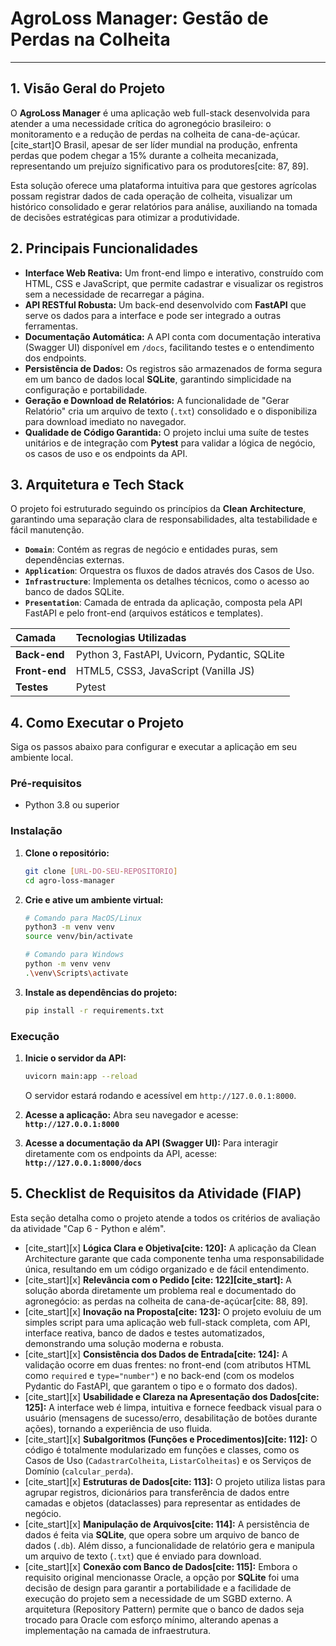 #  AgroLoss Manager: Gestão de Perdas na Colheita

---

## 1. Visão Geral do Projeto

O **AgroLoss Manager** é uma aplicação web full-stack desenvolvida para atender a uma necessidade crítica do agronegócio brasileiro: o monitoramento e a redução de perdas na colheita de cana-de-açúcar. [cite_start]O Brasil, apesar de ser líder mundial na produção, enfrenta perdas que podem chegar a 15% durante a colheita mecanizada, representando um prejuízo significativo para os produtores[cite: 87, 89].

Esta solução oferece uma plataforma intuitiva para que gestores agrícolas possam registrar dados de cada operação de colheita, visualizar um histórico consolidado e gerar relatórios para análise, auxiliando na tomada de decisões estratégicas para otimizar a produtividade.

## 2. Principais Funcionalidades

* **Interface Web Reativa:** Um front-end limpo e interativo, construído com HTML, CSS e JavaScript, que permite cadastrar e visualizar os registros sem a necessidade de recarregar a página.
* **API RESTful Robusta:** Um back-end desenvolvido com **FastAPI** que serve os dados para a interface e pode ser integrado a outras ferramentas.
* **Documentação Automática:** A API conta com documentação interativa (Swagger UI) disponível em `/docs`, facilitando testes e o entendimento dos endpoints.
* **Persistência de Dados:** Os registros são armazenados de forma segura em um banco de dados local **SQLite**, garantindo simplicidade na configuração e portabilidade.
* **Geração e Download de Relatórios:** A funcionalidade de "Gerar Relatório" cria um arquivo de texto (`.txt`) consolidado e o disponibiliza para download imediato no navegador.
* **Qualidade de Código Garantida:** O projeto inclui uma suíte de testes unitários e de integração com **Pytest** para validar a lógica de negócio, os casos de uso e os endpoints da API.

## 3. Arquitetura e Tech Stack

O projeto foi estruturado seguindo os princípios da **Clean Architecture**, garantindo uma separação clara de responsabilidades, alta testabilidade e fácil manutenção.

* **`Domain`**: Contém as regras de negócio e entidades puras, sem dependências externas.
* **`Application`**: Orquestra os fluxos de dados através dos Casos de Uso.
* **`Infrastructure`**: Implementa os detalhes técnicos, como o acesso ao banco de dados SQLite.
* **`Presentation`**: Camada de entrada da aplicação, composta pela API FastAPI e pelo front-end (arquivos estáticos e templates).

| Camada       | Tecnologias Utilizadas                                |
| :----------- | :---------------------------------------------------- |
| **Back-end** | Python 3, FastAPI, Uvicorn, Pydantic, SQLite          |
| **Front-end**| HTML5, CSS3, JavaScript (Vanilla JS)                  |
| **Testes** | Pytest                                                |

## 4. Como Executar o Projeto

Siga os passos abaixo para configurar e executar a aplicação em seu ambiente local.

### Pré-requisitos
* Python 3.8 ou superior

### Instalação

1.  **Clone o repositório:**
    ```bash
    git clone [URL-DO-SEU-REPOSITORIO]
    cd agro-loss-manager
    ```

2.  **Crie e ative um ambiente virtual:**
    ```bash
    # Comando para MacOS/Linux
    python3 -m venv venv
    source venv/bin/activate

    # Comando para Windows
    python -m venv venv
    .\venv\Scripts\activate
    ```

3.  **Instale as dependências do projeto:**
    ```bash
    pip install -r requirements.txt
    ```

### Execução

1.  **Inicie o servidor da API:**
    ```bash
    uvicorn main:app --reload
    ```
    O servidor estará rodando e acessível em `http://127.0.0.1:8000`.

2.  **Acesse a aplicação:**
    Abra seu navegador e acesse: **`http://127.0.0.1:8000`**

3.  **Acesse a documentação da API (Swagger UI):**
    Para interagir diretamente com os endpoints da API, acesse: **`http://127.0.0.1:8000/docs`**

## 5. Checklist de Requisitos da Atividade (FIAP)

Esta seção detalha como o projeto atende a todos os critérios de avaliação da atividade "Cap 6 - Python e além".

-   [cite_start][x] **Lógica Clara e Objetiva[cite: 120]:** A aplicação da Clean Architecture garante que cada componente tenha uma responsabilidade única, resultando em um código organizado e de fácil entendimento.
-   [cite_start][x] **Relevância com o Pedido [cite: 122][cite_start]:** A solução aborda diretamente um problema real e documentado do agronegócio: as perdas na colheita de cana-de-açúcar[cite: 88, 89].
-   [cite_start][x] **Inovação na Proposta[cite: 123]:** O projeto evoluiu de um simples script para uma aplicação web full-stack completa, com API, interface reativa, banco de dados e testes automatizados, demonstrando uma solução moderna e robusta.
-   [cite_start][x] **Consistência dos Dados de Entrada[cite: 124]:** A validação ocorre em duas frentes: no front-end (com atributos HTML como `required` e `type="number"`) e no back-end (com os modelos Pydantic do FastAPI, que garantem o tipo e o formato dos dados).
-   [cite_start][x] **Usabilidade e Clareza na Apresentação dos Dados[cite: 125]:** A interface web é limpa, intuitiva e fornece feedback visual para o usuário (mensagens de sucesso/erro, desabilitação de botões durante ações), tornando a experiência de uso fluida.
-   [cite_start][x] **Subalgoritmos (Funções e Procedimentos)[cite: 112]:** O código é totalmente modularizado em funções e classes, como os Casos de Uso (`CadastrarColheita`, `ListarColheitas`) e os Serviços de Domínio (`calcular_perda`).
-   [cite_start][x] **Estruturas de Dados[cite: 113]:** O projeto utiliza listas para agrupar registros, dicionários para transferência de dados entre camadas e objetos (dataclasses) para representar as entidades de negócio.
-   [cite_start][x] **Manipulação de Arquivos[cite: 114]:** A persistência de dados é feita via **SQLite**, que opera sobre um arquivo de banco de dados (`.db`). Além disso, a funcionalidade de relatório gera e manipula um arquivo de texto (`.txt`) que é enviado para download.
-   [cite_start][x] **Conexão com Banco de Dados[cite: 115]:** Embora o requisito original mencionasse Oracle, a opção por **SQLite** foi uma decisão de design para garantir a portabilidade e a facilidade de execução do projeto sem a necessidade de um SGBD externo. A arquitetura (Repository Pattern) permite que o banco de dados seja trocado para Oracle com esforço mínimo, alterando apenas a implementação na camada de infraestrutura.